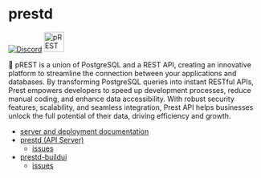 # prestd

[![Discord](https://img.shields.io/badge/discord-prestd-blue?logo=discord)](https://discord.gg/JnRjvu39w8)
<a href="https://www.producthunt.com/posts/prest?utm_source=badge-featured&utm_medium=badge&utm_souce=badge-prest" target="_blank"><img src="https://api.producthunt.com/widgets/embed-image/v1/featured.svg?post_id=303506&theme=light" alt="pREST - instant, realtime, high-performance on PostgreSQL | Product Hunt" style="" width="" height="40" /></a>

🐘  pREST is a union of PostgreSQL and a REST API, creating an innovative platform to streamline the connection between your applications and databases. By transforming PostgreSQL queries into instant RESTful APIs, Prest empowers developers to speed up development processes, reduce manual coding, and enhance data accessibility. With robust security features, scalability, and seamless integration, Prest API helps businesses unlock the full potential of their data, driving efficiency and growth.

- [server and deployment documentation](https://docs.prestd.com/)
- [prestd (API Server)](https://github.com/prest/prest)
  - [issues](https://github.com/prest/prest/issues?q=is%3Aissue+is%3Aopen+label%3Aproduct%2Fapi)
- [prestd-buildui](https://github.com/prest/prestd-buildui)
  - [issues](https://github.com/prest/prest/issues?q=is%3Aissue+is%3Aopen+label%3Aproduct%2Fbuildui)
